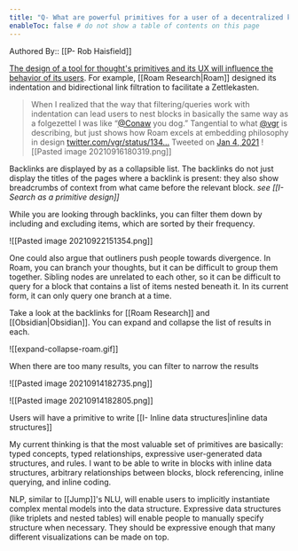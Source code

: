 ```yaml
---
title: "Q- What are powerful primitives for a user of a decentralized knowledge graph"
enableToc: false # do not show a table of contents on this page
---
```

Authored By:: [[P- Rob Haisfield]]

[The design of a tool for thought's primitives and its UX will influence the behavior of its users](https://robhaisfield.com/notes/every-app-is-designed-for-behavior-change,-intentionally-or-unintentionally). For example, [[Roam Research|Roam]]  designed its indentation and bidirectional link filtration to facilitate a Zettlekasten.

> When I realized that the way that filtering/queries work with indentation can lead users to nest blocks in basically the same way as a folgezettel I was like “[@Conaw](https://twitter.com/Conaw/) you dog.” Tangential to what [@vgr](https://twitter.com/vgr/) is describing, but just shows how Roam excels at embedding philosophy in design [twitter.com/vgr/status/134…](https://t.co/BKE4DPfctY "https://twitter.com/vgr/status/1346191600590864384")
> Tweeted on [Jan 4, 2021](https://twitter.com/RobertHaisfield/status/1346197182383177729)
![[Pasted image 20210916180319.png]]


Backlinks are displayed by as a collapsible list. The backlinks do not just display the titles of the pages where a backlink is present: they also show breadcrumbs of context from what came before the relevant block. *see [[I- Search as a primitive design]]*

While you are looking through backlinks, you can filter them down by including and excluding items, which are sorted by their frequency.

![[Pasted image 20210922151354.png]]

One could also argue that outliners push people towards divergence. In Roam, you can branch your thoughts, but it can be difficult to group them together. Sibling nodes are unrelated to each other, so it can be difficult to query for a block that contains a list of items nested beneath it. In its current form, it can only query one branch at a time.

Take a look at the backlinks for [[Roam Research]] and [[Obsidian|Obsidian]]. You can expand and collapse the list of results in each.

![[expand-collapse-roam.gif]]

When there are too many results, you can filter to narrow the results

![[Pasted image 20210914182735.png]]

![[Pasted image 20210914182805.png]]

Users will have a primitive to write [[I- Inline data structures|inline data structures]]

My current thinking is that the most valuable set of primitives are basically: typed concepts, typed relationships, expressive user-generated data structures, and rules. I want to be able to write in blocks with inline data structures, arbitrary relationships between blocks, block referencing, inline querying, and inline coding.

NLP, similar to [[Jump]]'s NLU, will enable users to implicitly instantiate complex mental models into the data structure. Expressive data structures (like triplets and nested tables) will enable people to manually specify structure when necessary. They should be expressive enough that many different visualizations can be made on top.
